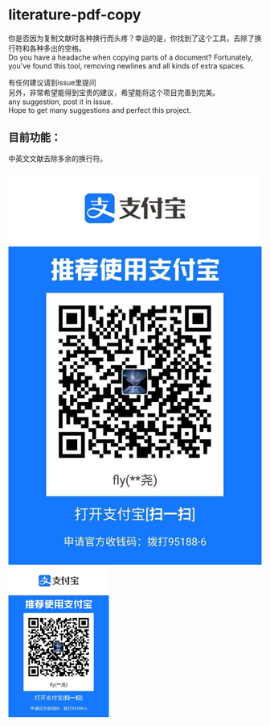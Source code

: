 # literature-pdf-copy 
    	
你是否因为复制文献时各种换行而头疼？幸运的是，你找到了这个工具，去除了换行符和各种多出的空格。    
Do you have a headache when copying parts of a document? Fortunately, you've found this tool, removing newlines and all kinds of extra spaces.  

有任何建议请到issue里提问     
另外，非常希望能得到宝贵的建议，希望能将这个项目完善到完美。      
any suggestion, post it in issue.     
Hope to get many suggestions and perfect this project.      
    
## 目前功能：  
中英文文献去除多余的换行符。      

![支付宝(Alipay)](https://github.com/TophTab/literatureorpdf-copy/blob/main/QR%20code.jpg)
<img src="https://github.com/TophTab/literatureorpdf-copy/blob/main/QR%20code.jpg" width = "200" height = "300" alt="" align=center />
